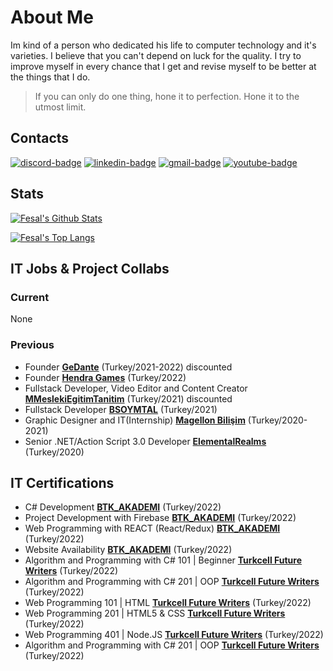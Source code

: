 # About Me
Im kind of a person who dedicated his life to computer technology and it's varieties. I believe that you can't depend on luck for the quality. I try to improve myself in every chance that I get and revise myself to be better at the things that I do.

> If you can only do one thing, hone it to perfection. Hone it to the utmost limit.

## Contacts

[![discord-badge]][main] [![linkedin-badge]][linkedin] [![gmail-badge]][gmail] [![youtube-badge]][youtube]

## Stats

[![Fesal's Github Stats](https://github-readme-stats.vercel.app/api?username=iamknownasfesal&show_icons=true&theme=dark&show_icons=true&count_private=true&include_all_commits=true)][main]

[![Fesal's Top Langs](https://github-readme-stats.vercel.app/api/top-langs/?username=iamknownasfesal&layout=compact&langs_count=10&theme=dark&custom_title=Fesal%27s+Most+Used+Languages)][main]


## IT Jobs & Project Collabs

### Current

None

### Previous
- Founder [**GeDante**](https://gedante.works) (Turkey/2021-2022) discounted
- Founder [**Hendra Games**](https://iamknownasfesal.github.io) (Turkey/2022)
- Fullstack Developer, Video Editor and Content Creator [**MMeslekiEgitimTanitim**](https://www.mmeslekiegitimtanitim.com) (Turkey/2021) discounted
- Fullstack Developer [**BSOYMTAL**](https://bsoymtalwebkutuphane.web.app) (Turkey/2021)
- Graphic Designer and IT(Internship) [**Magellon Bilişim**](https://www.linkedin.com/company/magellon/about/) (Turkey/2020-2021)
- Senior .NET/Action Script 3.0 Developer [**ElementalRealms**](https://www.youtube.com/watch?v=Fb0zINzmQ1) (Turkey/2020)

## IT Certifications
- C# Development [**BTK_AKADEMI**](https://www.btkakademi.gov.tr) (Turkey/2022)
- Project Development with Firebase [**BTK_AKADEMI**](https://www.btkakademi.gov.tr) (Turkey/2022)
- Web Programming with REACT (React/Redux) [**BTK_AKADEMI**](https://www.btkakademi.gov.tr) (Turkey/2022)
- Website Availability [**BTK_AKADEMI**](https://www.btkakademi.gov.tr) (Turkey/2022)
- Algorithm and Programming with C# 101 | Beginner [**Turkcell Future Writers**](https://gelecegiyazanlar.turkcell.com.tr) (Turkey/2022)
- Algorithm and Programming with C# 201 | OOP [**Turkcell Future Writers**](https://gelecegiyazanlar.turkcell.com.tr) (Turkey/2022)
- Web Programming 101 | HTML [**Turkcell Future Writers**](https://gelecegiyazanlar.turkcell.com.tr) (Turkey/2022)
- Web Programming 201 | HTML5 & CSS [**Turkcell Future Writers**](https://gelecegiyazanlar.turkcell.com.tr) (Turkey/2022)
- Web Programming 401 | Node.JS [**Turkcell Future Writers**](https://gelecegiyazanlar.turkcell.com.tr) (Turkey/2022)
- Algorithm and Programming with C# 201 | OOP [**Turkcell Future Writers**](https://gelecegiyazanlar.turkcell.com.tr) (Turkey/2022)

[main]: https://github.com/iamknownasfesal
[linkedin]: www.linkedin.com/in/mehmetkircal
[gmail]: mailto:mkircal957@gmail.com
[youtube]: https://www.youtube.com/channel/UCCf66jJ2fOoCtY0otwClmwg
[discord-badge]: https://img.shields.io/badge/Fesal%231797-black?logo=discord&style=for-the-badge
[linkedin-badge]: https://img.shields.io/badge/Mehmet%20Karchal-purple?logo=linkedin&style=for-the-badge
[gmail-badge]: https://img.shields.io/badge/Gmail-black?logo=gmail&style=for-the-badge
[youtube-badge]: https://img.shields.io/badge/Iamknownasfesal-FF0000?style=for-the-badge&logo=youtube&logoColor=white
